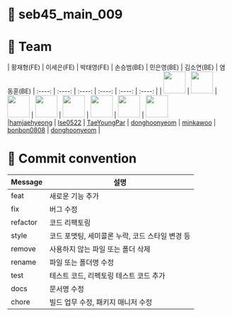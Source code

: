 # 🌟 seb45_main_009


# 🌟 Team

| 황재형(FE) | 이세은(FE) | 박태영(FE) | 손승범(BE) | 민은영(BE) | 김소연(BE) | 염동훈(BE) |
:----: | :----: | :----: | :----: | :----: | :----: |
| <img src="" width="50px"> | <img src="" width="50px"> | <img src="" width="50px"/> |  <img src="" width="50px"> | <img src="" width="50px"> | <img src="" width="50px">  | <img src="" width="50px"> | <img src="" width="50px">  
|[hamjaehyeong](https://github.com/hamjaehyeong) | [lse0522](https://github.com/lse0522) | [TaeYoungPar](https://github.com/TaeYoungPar) | [donghoonyeom](https://github.com/donghoonyeom) | [minkawoo](https://github.com/minkawoo) | [bonbon0808](https://github.com/bonbon0808) | [donghoonyeom](https://github.com/donghoonyeom) |


# 🌟 Commit convention
| Message  | 설명                                            |
| -------- | ----------------------------------------------- |
| feat	   | 새로운 기능 추가                                |
| fix	     | 버그 수정                                |
| refactor | 코드 리팩토링                                |
| style	   | 코드 포맷팅, 세미콜론 누락, 코드 스타일 변경 등                                |
| remove	 | 사용하지 않는 파일 또는 폴더 삭제                                |
| rename	 | 파일 또는 폴더명 수정                                |
| test	   | 테스트 코드, 리펙토링 테스트 코드 추가                                |
| docs	   | 문서명 수정                                |
| chore	   | 빌드 업무 수정, 패키지 매니저 수정                                |
